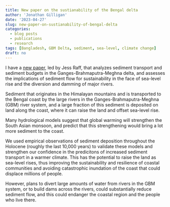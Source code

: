 ```yaml
---
title: New paper on the sustianability of the Bengal delta
author: 'Jonathan Gilligan'
date: '2023-04-27'
slug: new-paper-on-sustianability-of-bengal-delta
categories:
  - blog posts
  - publications
  - research
tags: [Bangladesh, GBM Delta, sediment, sea-level, climate change]
draft: no
---
```

I have a [new paper](/publications/raff_2023_sediment/), led by Jess Raff, 
that analyzes sediment transport and sediment budgets 
in the Ganges-Brahmaputra-Meghna delta, and assesses the implications of 
sediment flow for sustainability in the face of sea-level rise and the 
diversion and damming of major rivers.

<!--more-->

Sediment that originates in the Himalayan mountains and is transported to the 
Bengal coast by the large rivers in the Ganges-Brahmaputra-Meghna (GBM) 
river system,
and a large fraction of this sediment is deposited on land along the coast,
where it can raise the land and offset sea-level rise.

Many hydrological models suggest that global warming will strengthen the 
South Asian monsoon, and predict that this strengthening would bring a lot more
sediment to the coast. 

We used empirical observations of sediment deposition throughout the 
Holocene (roughly the last 10,000 years) to validate these models and strengthen
our confidence in the predicitons of increased sediment transport in a warmer
climate. This has the potential to raise the land as sea-level rises, thus 
improving the sustainability and resilience of coastal communities and 
avoiding catastrophic inundation of the coast that could
displace millions of people.

However, plans to divert large amounts of water from rivers in the GBM system,
or to build dams across the rivers, could substantially reduce sediment flow,
and this could endanger the coastal region and the people who live there.
